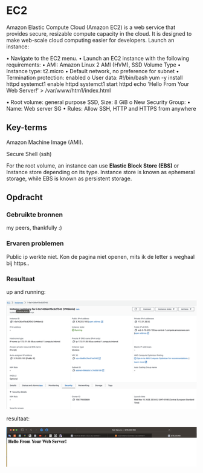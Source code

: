 
# EC2


Amazon Elastic Compute Cloud (Amazon EC2) is a web service that provides secure, resizable compute capacity in the cloud. It is designed to make web-scale cloud computing easier for developers.
Launch an instance:

• Navigate to the EC2 menu.
• Launch an EC2 instance with the following requirements:
• AMI: Amazon Linux 2 AMI (HVM), SSD Volume Type
• Instance type: t2.micro
• Default network, no preference for subnet
• Termination protection: enabled o User data:
#!/bin/bash
yum -y install httpd 
systemct1 enable httpd 
systemct1 start httpd
echo '<hI>Hello From Your Web Server!</h1>' > /var/www/htm1/index.html

• Root volume: general purpose SSD, Size: 8 GiB
o New Security Group:
• Name: Web server SG
• Rules: Allow SSH, HTTP and HTTPS from anywhere



## Key-terms

Amazon Machine Image (AMI).

Secure Shell (ssh)

For the root volume, an instance can use <b>Elastic Block Store (EBS) </b> or Instance store depending on its type. Instance store is known as ephemeral storage, while EBS is known as persistent storage.



## Opdracht
### Gebruikte bronnen
 my peers, thankfully :)

### Ervaren problemen
Public ip werkte niet. Kon de pagina niet openen, mits ik de letter s weghaal bij https..

### Resultaat

up and running:

![Alt text](<images/Instance VM.png>)


resultaat:

![Alt text](<images/Hello from Server.png>)

